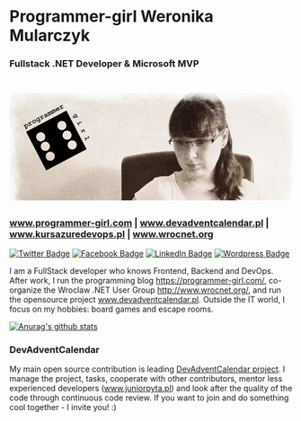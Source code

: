 # Programmer-girl Weronika Mularczyk

### Fullstack .NET Developer & Microsoft MVP

# [![header](https://github.com/WTobor/WTobor/blob/master/imgs/Programmer-Girl%20background.jpg)](https://programmer-girl.com)

### www.programmer-girl.com | www.devadventcalendar.pl | www.kursazuredevops.pl | www.wrocnet.org

[![Twitter Badge](https://cdn1.iconfinder.com/data/icons/social-80/32/Social_social_twitter-32.png)](https://twitter.com/_programmergirl)
[![Facebook Badge](https://cdn1.iconfinder.com/data/icons/social-80/32/Social_social_facebook-32.png)](https://www.facebook.com/programmergirlblog/)
[![LinkedIn Badge](https://cdn1.iconfinder.com/data/icons/social-80/32/Social_social_linkedin_linked_in-32.png)](https://www.linkedin.com/in/weronika-tobor/)
[![Wordpress Badge](https://cdn1.iconfinder.com/data/icons/social-80/32/Social_social_dribbble_dribble_dribbbble-32.png)](https://programmer-girl.com/)

I am a FullStack developer who knows Frontend, Backend and DevOps. After work, I run the programming blog https://programmer-girl.com/, co-organize the Wroclaw .NET User Group http://www.wrocnet.org/, and run the opensource project www.devadventcalendar.pl. Outside the IT world, I focus on my hobbies: board games and escape rooms.

[![Anurag's github stats](https://github-readme-stats.vercel.app/api?username=WTobor&show_icons=true)](https://github.com/anuraghazra/github-readme-stats)

### DevAdventCalendar

My main open source contribution is leading [DevAdventCalendar project](https://github.com/DevAdventCalendar/DevAdventCalendar). I manage the project, tasks, cooperate with other contributors, mentor less experienced developers (www.juniorpyta.pl) and look after the quality of the code through continuous code review. If you want to join and do something cool together - I invite you! :)
